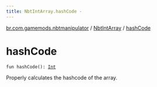 ```yaml
---
title: NbtIntArray.hashCode - 
---
```


[br.com.gamemods.nbtmanipulator](../index.html) / [NbtIntArray](index.html) / [hashCode](./hash-code.html)

# hashCode

`fun hashCode(): `[`Int`](https://kotlinlang.org/api/latest/jvm/stdlib/kotlin/-int/index.html)

Properly calculates the hashcode of the array.

